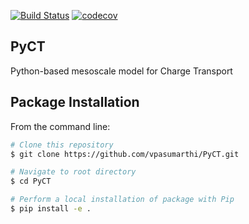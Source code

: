 [![Build Status](https://travis-ci.org/vpasumarthi/PyCT.svg?branch=master)](https://travis-ci.org/vpasumarthi/PyCT)
[![codecov](https://codecov.io/gh/vpasumarthi/PyCT/branch/master/graph/badge.svg)](https://codecov.io/gh/vpasumarthi/PyCT)

## PyCT
Python-based mesoscale model for Charge Transport

## Package Installation

From the command line:

```bash
# Clone this repository
$ git clone https://github.com/vpasumarthi/PyCT.git

# Navigate to root directory
$ cd PyCT

# Perform a local installation of package with Pip 
$ pip install -e .
```
